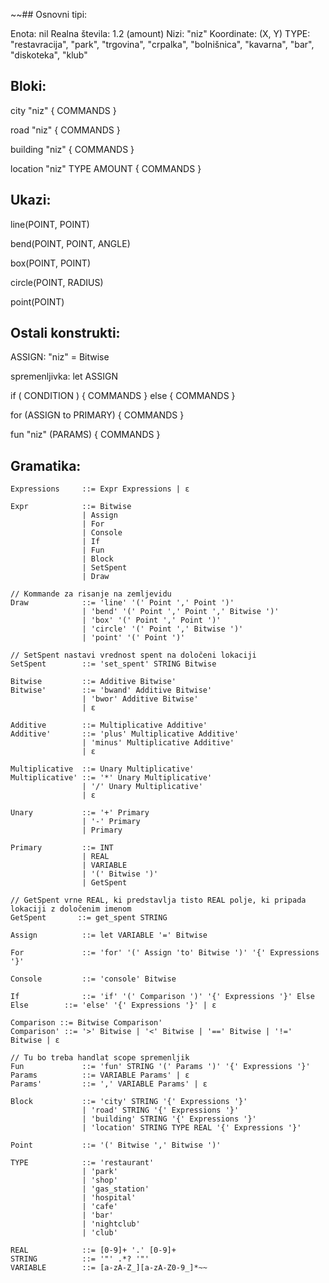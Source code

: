 ~~## Osnovni tipi:

Enota: nil
Realna števila: 1.2 (amount)
Nizi: "niz"
Koordinate: (X, Y)
TYPE: "restavracija", "park", "trgovina", "crpalka", "bolnišnica", "kavarna", "bar", "diskoteka", "klub"

## Bloki:

city "niz" {
    COMMANDS
}

road "niz" {
    COMMANDS
}

building "niz" {
    COMMANDS
}

location "niz" TYPE AMOUNT {
    COMMANDS
}

## Ukazi:
line(POINT, POINT)

bend(POINT, POINT, ANGLE)

box(POINT, POINT)

circle(POINT, RADIUS)

point(POINT)

## Ostali konstrukti:
ASSIGN: "niz" = Bitwise

spremenljivka: let ASSIGN

if ( CONDITION ) {
    COMMANDS
} else {
    COMMANDS
}

for (ASSIGN to PRIMARY) {
    COMMANDS
}

fun "niz" (PARAMS) {
    COMMANDS
}

## Gramatika:
```
Expressions     ::= Expr Expressions | ε

Expr            ::= Bitwise
                | Assign
                | For
                | Console
                | If
                | Fun
                | Block
                | SetSpent
                | Draw

// Kommande za risanje na zemljevidu
Draw            ::= 'line' '(' Point ',' Point ')'
                | 'bend' '(' Point ',' Point ',' Bitwise ')'
                | 'box' '(' Point ',' Point ')'
                | 'circle' '(' Point ',' Bitwise ')'
                | 'point' '(' Point ')'

// SetSpent nastavi vrednost spent na določeni lokaciji
SetSpent        ::= 'set_spent' STRING Bitwise

Bitwise         ::= Additive Bitwise'
Bitwise'        ::= 'bwand' Additive Bitwise'
                | 'bwor' Additive Bitwise'
                | ε

Additive        ::= Multiplicative Additive'
Additive'       ::= 'plus' Multiplicative Additive'
                | 'minus' Multiplicative Additive'
                | ε

Multiplicative  ::= Unary Multiplicative'
Multiplicative' ::= '*' Unary Multiplicative'
                | '/' Unary Multiplicative'
                | ε

Unary           ::= '+' Primary
                | '-' Primary
                | Primary

Primary         ::= INT
                | REAL
                | VARIABLE
                | '(' Bitwise ')'
                | GetSpent

// GetSpent vrne REAL, ki predstavlja tisto REAL polje, ki pripada lokaciji z določenim imenom
GetSpent       ::= get_spent STRING

Assign          ::= let VARIABLE '=' Bitwise

For             ::= 'for' '(' Assign 'to' Bitwise ')' '{' Expressions '}'

Console         ::= 'console' Bitwise

If              ::= 'if' '(' Comparison ')' '{' Expressions '}' Else
Else        ::= 'else' '{' Expressions '}' | ε

Comparison ::= Bitwise Comparison'
Comparison' ::= '>' Bitwise | '<' Bitwise | '==' Bitwise | '!=' Bitwise | ε

// Tu bo treba handlat scope spremenljik
Fun             ::= 'fun' STRING '(' Params ')' '{' Expressions '}'
Params          ::= VARIABLE Params' | ε
Params'         ::= ',' VARIABLE Params' | ε

Block           ::= 'city' STRING '{' Expressions '}'
                | 'road' STRING '{' Expressions '}'
                | 'building' STRING '{' Expressions '}'
                | 'location' STRING TYPE REAL '{' Expressions '}'

Point           ::= '(' Bitwise ',' Bitwise ')'

TYPE            ::= 'restaurant'
                | 'park'
                | 'shop'
                | 'gas_station'
                | 'hospital'
                | 'cafe'
                | 'bar'
                | 'nightclub'
                | 'club'

REAL            ::= [0-9]+ '.' [0-9]+
STRING          ::= '"' .*? '"'
VARIABLE        ::= [a-zA-Z_][a-zA-Z0-9_]*~~
```